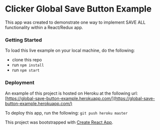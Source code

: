 # Clicker Global Save Button Example

This app was created to demonstrate one way to implement SAVE ALL functionality within a React/Redux app.

### Getting Started
To load this live example on your local machine, do the following:

- clone this repo
- run `npm install`
- run `npm start`

### Deployment
An example of this project is hosted on Heroku at the following url: [https://global-save-button-example.herokuapp.com/](https://global-save-button-example.herokuapp.com/)

To deploy this app, run the following:
`git push heroku master`




This project was bootstrapped with [Create React App](https://github.com/facebookincubator/create-react-app).